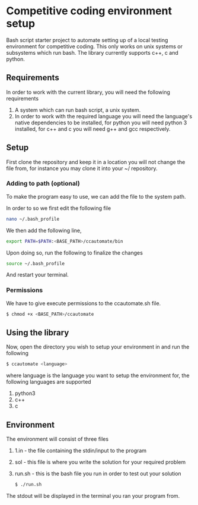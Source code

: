 # Competitive coding environment setup

Bash script starter project to automate setting up of a local testing environment for competitive coding. This only works on unix systems or subsystems which run bash. The library currently supports c++, c and python.

## Requirements

In order to work with the current library, you will need the following requirements

1. A system which can run bash script, a unix system.
2. In order to work with the required language you will need the language's native dependencies to be installed, for python you will need python 3 installed, for c++ and c you will need g++ and gcc respectively.

## Setup

First clone the repository and keep it in a location you will not change the file from, for instance you may clone it into your ~/ repository.

### Adding to path (optional)

To make the program easy to use, we can add the file to the system path.

In order to so we first edit the following file

```bash
nano ~/.bash_profile
```

We then add the following line,

```bash
export PATH=$PATH:<BASE_PATH>/ccautomate/bin
```

Upon doing so, run the following to finalize the changes

```bash
source ~/.bash_profile
```

And restart your terminal.

### Permissions

We have to give execute permissions to the ccautomate.sh file.

```bash
$ chmod +x <BASE_PATH>/ccautomate
```

## Using the library

Now, open the directory you wish to setup your environment in and run the following

```bash
$ ccautomate <language>
```

where language is the language you want to setup the environment for, the following languages are supported

1. python3
2. c++
3. c

## Environment

The environment will consist of three files

1. 1.in - the file containing the stdin/input to the program
2. sol - this file is where you write the solution for your required problem
3. run.sh - this is the bash file you run in order to test out your solution

   ```bash
   $ ./run.sh
   ```

The stdout will be displayed in the terminal you ran your program from.

